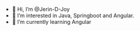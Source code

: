 - 👋 Hi, I’m @Jerin-D-Joy
- 👀 I’m interested in Java, Springboot and Angular.
- 🌱 I’m currently learning Angular
<!---
- 💞️ I’m looking to collaborate on 
- 📫 How to reach me ...

<!---
Jerin-D-Joy/Jerin-D-Joy is a ✨ special ✨ repository because its `README.md` (this file) appears on your GitHub profile.
You can click the Preview link to take a look at your changes.
--->

